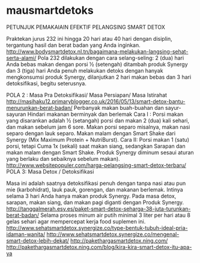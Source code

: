 # mausmartdetoks
PETUNJUK PEMAKAIAIN EFEKTIF PELANGSING SMART DETOX

Praktekan jurus 232 ini hingga 20 hari atau 40 hari dengan disiplin, tergantung hasil dan berat badan yang Anda inginkan.
http://www.bodysmartdetox.nl.tn/bagaimana-melakukan-langsing-sehat-serta-alami/
Pola 232 dilakukan dengan cara selang-seling: 2 (dua) hari Anda bebas makan dengan porsi ½ (setengah) ditambah produk Synergy dan 3 (tiga) hari Anda penuh melakukan detoks dengan hanyak mengkonsumsi produk Synergy, dilanjutkan 2 hari makan bebas dan 3 hari detoksifikasi, begitu seterusnya.

POLA 2 : Masa Pra Detoksifikasi/ Masa Persiapan/ Masa Istirahat
http://masihaku12.primaryblogger.co.uk/2016/05/13/smart-detox-bantu-menurunkan-berat-badan/
Perbanyak makan buah-buahan dan sayur-sayuran
Hindari makanan berminyak dan berlemak
Cara I : Porsi makan yang disarankan adalah ½ (setangah) porsi dan makan 2 (dua) kali sehari, dan makan sebelum jam 6 sore. Makan porsi separo misalnya, makan nasi separo dengan lauk separo. Makan malam dengan Smart Shake dari Synergy (Mix Maximum Protein + NutriBurst).
Cara II: Porsi makan 1 (satu) porsi, tetapi Cuma 1x (sekali) saat makan siang, sedangkan Sarapan dan makan malam dengan Smart Shake.
Produk Synergy diminum sesaui aturan yang berlaku dan sebaiknya sebelum makan).
http://www.websitepopuler.com/harga-pelangsing-smart-detox-terbaru/
POLA 3: Masa Detox / Detoksifikasi

Masa ini adalah saatnya detoksifikasi penuh dengan tanpa nasi atau pun mie (karbohidrat), lauk pauk, gorengan, dan makanan berlemak. Intinya selama 3 hari Anda hanya makan produk Synergy. Pada masa detox, sarapan, makan siang, dan makan pagi diganti dengan Produk Synergy.
http://tanggalmerah.esy.es/paket-smart-detox-seharga-38-juta-turunkan-berat-badan/
Selama proses minum air putih minimal 3 liter per hari atau 8 gelas sehari agar mempercepat kerja food suplemen ini.
http://www.sehatsmartdetox.synergize.co/type-bentuk-tubuh-ideal-pria-idaman-wanita/
http://www.sehatsmartdetox.synergize.co/mengenal-smart-detox-lebih-dekat/
http://pakethargasmartdetox.ning.com/
http://pakethargasmartdetox.ning.com/blog/kira-kira-smart-detox-itu-apa-ya
